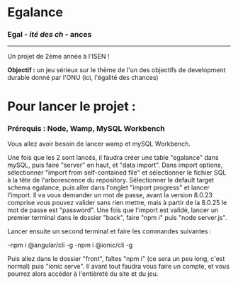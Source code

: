 # Egalance

### Egal - *ité des ch* - ances

***
Un projet de 2ème année à l'ISEN !

**Objectif :** un jeu sérieux sur le thème de l'un des objectifs 
de development durable donné par l'ONU (ici, l'égalité des chances)

# Pour lancer le projet :

### Prérequis : Node, Wamp, MySQL Workbench

Vous allez avoir besoin de lancer wamp et mySQL Workbench.

Une fois que les 2 sont lancés, il faudra créer une table "egalance" dans mySQL, puis faire "server" en haut, et "data import".
Dans import options, sélectionner "import from self-contained file" et sélectionner le fichier SQL à la tête de l'arborescence du repository.
Sélectionner le default target schema egalance, puis aller dans l'onglet "import progress" et lancer l'import.
Il va vous demander un mot de passe, avant la version 8.0.23 comprise vous pouvez valider sans rien mettre, mais à partir de la 8.0.25 le mot de passe est "password".
Une fois que l'import est validé, lancer un premier terminal dans le dossier "back", faire "npm i" puis "node server.js".

Lancer ensuite un second terminal et faire les commandes suivantes :

-npm i @angular/cli -g
-npm i @ionic/cli -g

Puis allez dans le dossier "front", faîtes "npm i" (ce sera un peu long, c'est normal) puis "ionic serve".
Il avant tout faudra vous faire un compte, et vous pourrez alors accéder à l'entièreté du site et du jeu.